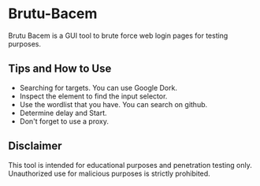 # Brutu-Bacem
Brutu Bacem is a GUI tool to brute force web login pages for testing purposes.

## Tips and How to Use
- Searching for targets. You can use Google Dork.
- Inspect the element to find the input selector.
- Use the wordlist that you have. You can search on github.
- Determine delay and Start.
- Don't forget to use a proxy.

## Disclaimer
This tool is intended for educational purposes and penetration testing only. Unauthorized use for malicious purposes is strictly prohibited.